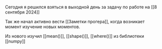 Cегодня я решился взяться в выходной день за задачу по работе на [[8 сентября 2024]]

Так же начал активно вести [[Заметки прогера]], когда возникает момент изучение новых моментов.

Из нового изучил [[mean()]], [[shape()]], [[where()]] из библиотеки [[numpy]]